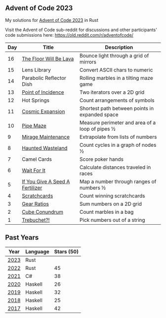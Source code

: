 ## Advent of Code 2023

My solutions for [Advent of Code 2023](http://adventofcode.com/2023) in Rust

Visit the Advent of Code sub-reddit for discussions and other participants' code submissions here: https://old.reddit.com/r/adventofcode/

| Day | Title                                                | Description                                      |
| --- | ---------------------------------------------------- | ------------------------------------------------ |
| 16  | [The Floor Will Be Lava](./days/day16/src/main.rs)   | Bounce light through a grid of mirrors           |
| 15  | Lens Library                                         | Convert ASCII chars to numeric                   |
| 14  | Parabolic Reflector Dish                             | Rolling marbles in a tilting maze game           |
| 13  | [Point of Incidence](./days/day13/src/main.rs)       | Two iterators over a 2D grid                     |
| 12  | Hot Springs                                          | Count arrangements of symbols                    |
| 11  | [Cosmic Expansion](./days/day11/src/main.rs)         | Shortest path between points in expanded space   |
| 10  | [Pipe Maze](./days/day10/src/main.rs)                | Measure perimeter and area of a loop of pipes ½  |
| 9   | [Mirage Maintenance](./days/day09/src/main.rs)       | Extrapolate from lists of numbers                |
| 8   | [Haunted Wasteland](./days/day08/src/main.rs)        | Count cycles in a graph of nodes ½               |
| 7   | Camel Cards                                          | Score poker hands                                |
| 6   | [Wait For It](./days/day06/src/main.rs)              | Calculate distances traveled in races            |
| 5   | [If You Give A Seed A Fertilizer](./days/day05/src/main.rs) | Map a number through ranges of numbers ½  |
| 4   | [Scratchcards](./days/day04/src/main.rs)             | Count winning scratchcards                       |
| 3   | [Gear Ratios](./days/day03/src/main.rs)              | Sum numbers on a 2D grid                         |
| 2   | [Cube Conundrum](./days/day02/src/main.rs)           | Count marbles in a bag                           |
| 1   | [Trebuchet?!](./days/day01/src/main.rs)              | Pick numbers out of a string                     |

## Past Years

| Year                                              | Language | Stars (50) |
| ------------------------------------------------- | -------- | ---------- |
| [2023](https://github.com/jasonincanada/aoc-2023) | Rust     |            |
| [2022](https://github.com/jasonincanada/aoc-2022) | Rust     | 45         |
| [2021](https://github.com/jasonincanada/aoc-2021) | C#       | 38         |
| [2020](https://github.com/jasonincanada/aoc-2020) | Haskell  | 26         |
| [2019](https://github.com/jasonincanada/aoc-2019) | Haskell  | 32         |
| [2018](https://github.com/jasonincanada/aoc-2018) | Haskell  | 25         |
| [2017](https://github.com/jasonincanada/aoc-2017) | Haskell  | 42         |
